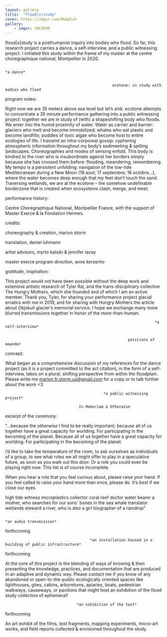 ```yaml
---
layout: gallery
title:  "flood|x|study"
cover: https://imgur.com/MvbpCxh
gallery:
    - imgur: tBCXKhD
---
```



flood|x|study is a posthumanist inquiry into bodies who flood. So far, this research project carries a dance, a self-interview, and a public witnessing project. I initiated this study within the frame of my master at the centre choregraphique national, Montpellier in 2020.
 
  
                                                                              *a dance*
 
  
                                                    ecotone: in study with bodies who flood
 
  
program notes:
 
Right now we are 35 meters above sea level but let’s sink. ecotone attempts to concentrate a 35 minute performance gathering into a public witnessing project: together we are in study of (with) a shapeshifting body who floods. We enter into the humid proximity of water. Water as carrier and barrier: glaciers who melt and become immobilized; whales who eat plastic and become landfills; puddles of toxic algae who become host to entire ecologies of life. I transmit an intra-corporeal gossip: cyphering atmospheric information throughout my body’s sedimenting & spilling landscapes. Choreographies and modes of sensing enfold. This body is kindred to the river who is insubordinate against her borders simply because she has crossed them before: flooding, meandering, remembering. My tempo is a persistent unfolding: navigation of the low-tide Mediterranean during a New Moon (19 aout; 17 septembre; 16 octobre…), where the water becomes deep enough that my feet don’t touch the sand. Traversing wetlands, we are at the ecotone – the somehow undefinable borderzone that is created when ecosystems clash, merge, and meet.
 
performance history: 
 
Centre Choregraphique National, Montpellier France, with the support of Master Exerce & la Fondation Hermes.
 
credits:
 
choreography & creation, marion storm
 
translation, daniel luhmann
 
artist advisors, myrto katsiki & jennifer lacey
 
master exerce program direction, anne kerzerho
 
 
gratitude, inspiration:
 
This project would not have been possible without the deep work and extensive artistic research of Tyler Rai, and the trans-disciplinary collective The Hungry Mothers, which she founded and of which I am an active member. Thank you, Tyler, for sharing your performance project glacial erratics with me in 2019, and for sharing with Hungry Mothers the article about Okjokull glacier’s memorial service. I hope we exchange many more blurred transmissions together in honor of the more-than-human.
 
  
                                                                       *a self-interview*
 
  
                                                           positions of meander
 
  
concept:
 
What began as a comprehensive discussion of my references for the dance project (as it is a project committed to the act citation), in the form of a self-interview, takes on a plural, shifting perspective from within the floodplain. Please write me marion.fr.storm.us@gmail.com for a copy or to talk further about the work <3
 
  
                                                *a public witnessing project*
 
                                     In Memoriam & Otherwise
 
excerpt of the ceremony:
 
"...because the *otherwise* I find to be really important; because all of us together have a great capacity for worlding. For participating in the becoming of the planet. Because all of us together have a great capacity for worlding. For participating in the becoming of the planet. 
 
I’d like to take the temperature of the room, to ask ourselves as individuals of a group, to see what roles we all might offer to play in a speculative future, as soon as you walk out this door. Or a role you could even be playing right now. This list is of course incomplete.
 
When you hear a role that you feel curious about, please raise your hand. If you feel called to raise your hand more than once, please do. It’s best if we close our eyes.
 
   high tide witness
    microplastics collector
   coral reef doctor
   water bearer
    a mother, who searches for our sons' bones in the sea
  whale translator
   wetlands steward
   a river, who is also a girl
    biographer of a raindrop"
     
     
                                                                                        *an audio transmission*
 
forthcoming
 
  
                                          *an installation housed in a building of public infrastructure*
 
  forthcoming
  
   
At the core of this project is the blending of ways of knowing & then presenting the knowledge, practices, and documentation that are produced in an adaptive and dynamic way. Please contact me if you know of any abandoned or open-to-the-public ecologically oriented spaces like lighthouses, gites, cabins, arboretums, apiaries, boats, pedestrian walkways, causeways, or pavilions that might host an exhibition of the flood study collection of ephemera!!
 
 
                                    *an exhibition of the text*
 
  forthcoming
   
    
An art exhibit of the films, text fragments, mapping experiments, micro-art works, and field reports collected & envisioned throughout the study.
 
  
